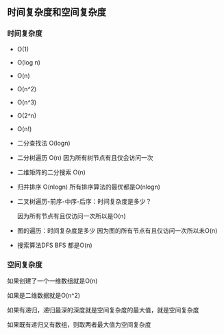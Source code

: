 ## 时间复杂度和空间复杂度

### 时间复杂度

- O(1)

- O(log n)

- O(n)

- O(n^2)

- O(n^3)

- O(2^n)

- O(n!)

- 二分查找法   O(logn)

- 二分树遍历    O(n) 因为所有树节点有且仅会访问一次

- 二维矩阵的二分搜索  O(n)

- 归并排序 O(nlogn) 所有排序算法的最优都是O(nlogn)

- 二叉树遍历-前序-中序-后序：时间复杂度是多少？

  因为所有节点有且仅访问一次所以是O(n)

- 图的遍历：时间复杂度是多少  因为图的所有节点有且仅访问一次所以未O(n)

- 搜索算法DFS  BFS 都是O(n)

### 空间复杂度

  如果创建了一个一维数组就是O(n)

  如果是二维数据就是O(n^2)

  如果有递归，递归最深的深度就是空间复杂度的最大值，就是空间复杂度

  如果既有递归又有数组，则取两者最大值为空间复杂度

